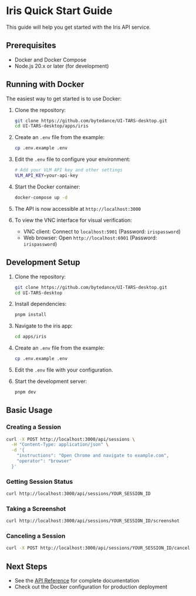 # Iris Quick Start Guide

<!-- SPDX-License-Identifier: UNLICENSED -->
<!-- Copyright: Proprietary -->

This guide will help you get started with the Iris API service.

## Prerequisites

- Docker and Docker Compose
- Node.js 20.x or later (for development)

## Running with Docker

The easiest way to get started is to use Docker:

1. Clone the repository:
   ```bash
   git clone https://github.com/bytedance/UI-TARS-desktop.git
   cd UI-TARS-desktop/apps/iris
   ```

2. Create an `.env` file from the example:
   ```bash
   cp .env.example .env
   ```

3. Edit the `.env` file to configure your environment:
   ```bash
   # Add your VLM API key and other settings
   VLM_API_KEY=your-api-key
   ```

4. Start the Docker container:
   ```bash
   docker-compose up -d
   ```

5. The API is now accessible at `http://localhost:3000`

6. To view the VNC interface for visual verification:
   - VNC client: Connect to `localhost:5901` (Password: `irispassword`)
   - Web browser: Open `http://localhost:6901` (Password: `irispassword`)

## Development Setup

1. Clone the repository:
   ```bash
   git clone https://github.com/bytedance/UI-TARS-desktop.git
   cd UI-TARS-desktop
   ```

2. Install dependencies:
   ```bash
   pnpm install
   ```

3. Navigate to the iris app:
   ```bash
   cd apps/iris
   ```

4. Create an `.env` file from the example:
   ```bash
   cp .env.example .env
   ```

5. Edit the `.env` file with your configuration.

6. Start the development server:
   ```bash
   pnpm dev
   ```

## Basic Usage

### Creating a Session

```bash
curl -X POST http://localhost:3000/api/sessions \
  -H "Content-Type: application/json" \
  -d '{
    "instructions": "Open Chrome and navigate to example.com",
    "operator": "browser"
  }'
```

### Getting Session Status

```bash
curl http://localhost:3000/api/sessions/YOUR_SESSION_ID
```

### Taking a Screenshot

```bash
curl http://localhost:3000/api/sessions/YOUR_SESSION_ID/screenshot
```

### Canceling a Session

```bash
curl -X POST http://localhost:3000/api/sessions/YOUR_SESSION_ID/cancel
```

## Next Steps

- See the [API Reference](./api-reference.md) for complete documentation
- Check out the Docker configuration for production deployment